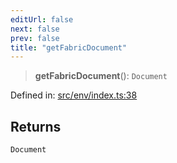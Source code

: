 ```yaml
---
editUrl: false
next: false
prev: false
title: "getFabricDocument"
---
```


> **getFabricDocument**(): `Document`

Defined in: [src/env/index.ts:38](https://github.com/fabricjs/fabric.js/blob/8206f10a405480a7ba988ff6cfdde6412c1f13f8/src/env/index.ts#L38)

## Returns

`Document`

